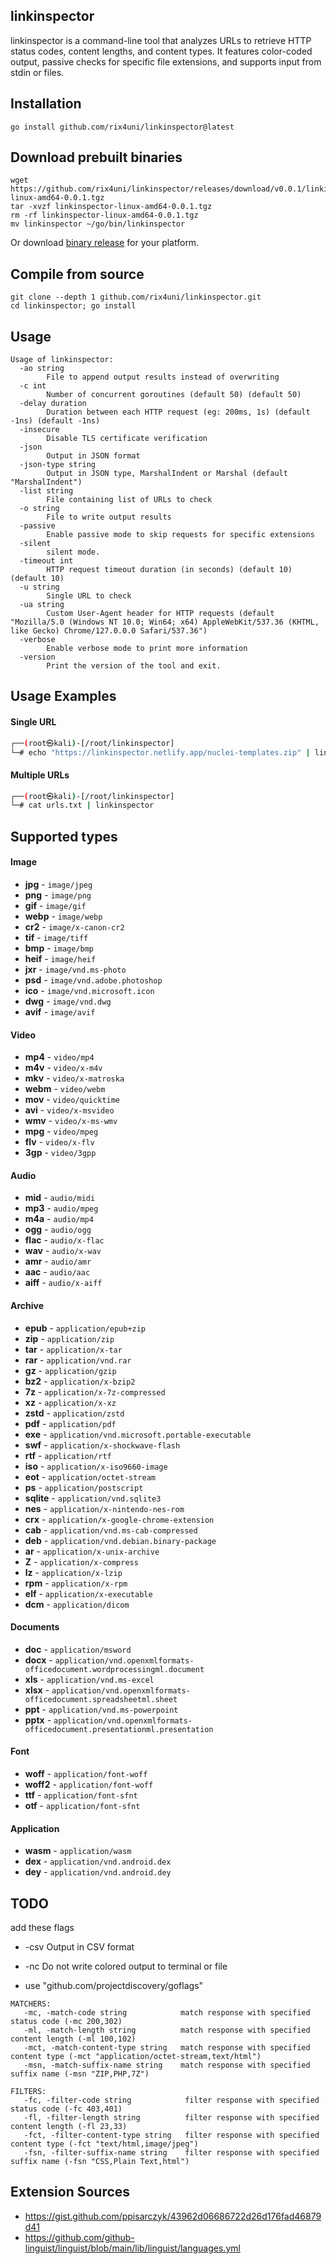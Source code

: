 ## linkinspector

linkinspector is a command-line tool that analyzes URLs to retrieve HTTP status codes, content lengths, and content types. It features color-coded output, passive checks for specific file extensions, and supports input from stdin or files.

## Installation
```
go install github.com/rix4uni/linkinspector@latest
```

## Download prebuilt binaries
```
wget https://github.com/rix4uni/linkinspector/releases/download/v0.0.1/linkinspector-linux-amd64-0.0.1.tgz
tar -xvzf linkinspector-linux-amd64-0.0.1.tgz
rm -rf linkinspector-linux-amd64-0.0.1.tgz
mv linkinspector ~/go/bin/linkinspector
```
Or download [binary release](https://github.com/rix4uni/linkinspector/releases) for your platform.

## Compile from source
```
git clone --depth 1 github.com/rix4uni/linkinspector.git
cd linkinspector; go install
```

## Usage
```console
Usage of linkinspector:
  -ao string
        File to append output results instead of overwriting
  -c int
        Number of concurrent goroutines (default 50) (default 50)
  -delay duration
        Duration between each HTTP request (eg: 200ms, 1s) (default -1ns) (default -1ns)
  -insecure
        Disable TLS certificate verification
  -json
        Output in JSON format
  -json-type string
        Output in JSON type, MarshalIndent or Marshal (default "MarshalIndent")
  -list string
        File containing list of URLs to check
  -o string
        File to write output results
  -passive
        Enable passive mode to skip requests for specific extensions
  -silent
        silent mode.
  -timeout int
        HTTP request timeout duration (in seconds) (default 10) (default 10)
  -u string
        Single URL to check
  -ua string
        Custom User-Agent header for HTTP requests (default "Mozilla/5.0 (Windows NT 10.0; Win64; x64) AppleWebKit/537.36 (KHTML, like Gecko) Chrome/127.0.0.0 Safari/537.36")
  -verbose
        Enable verbose mode to print more information
  -version
        Print the version of the tool and exit.
```

## Usage Examples

#### Single URL
```bash
┌──(root㉿kali)-[/root/linkinspector]
└─# echo "https://linkinspector.netlify.app/nuclei-templates.zip" | linkinspector
```

#### Multiple URLs
```bash
┌──(root㉿kali)-[/root/linkinspector]
└─# cat urls.txt | linkinspector
```

## Supported types

#### Image

- **jpg** - `image/jpeg`
- **png** - `image/png`
- **gif** - `image/gif`
- **webp** - `image/webp`
- **cr2** - `image/x-canon-cr2`
- **tif** - `image/tiff`
- **bmp** - `image/bmp`
- **heif** - `image/heif`
- **jxr** - `image/vnd.ms-photo`
- **psd** - `image/vnd.adobe.photoshop`
- **ico** - `image/vnd.microsoft.icon`
- **dwg** - `image/vnd.dwg`
- **avif** - `image/avif`

#### Video

- **mp4** - `video/mp4`
- **m4v** - `video/x-m4v`
- **mkv** - `video/x-matroska`
- **webm** - `video/webm`
- **mov** - `video/quicktime`
- **avi** - `video/x-msvideo`
- **wmv** - `video/x-ms-wmv`
- **mpg** - `video/mpeg`
- **flv** - `video/x-flv`
- **3gp** - `video/3gpp`

#### Audio

- **mid** - `audio/midi`
- **mp3** - `audio/mpeg`
- **m4a** - `audio/mp4`
- **ogg** - `audio/ogg`
- **flac** - `audio/x-flac`
- **wav** - `audio/x-wav`
- **amr** - `audio/amr`
- **aac** - `audio/aac`
- **aiff** - `audio/x-aiff`

#### Archive

- **epub** - `application/epub+zip`
- **zip** - `application/zip`
- **tar** - `application/x-tar`
- **rar** - `application/vnd.rar`
- **gz** - `application/gzip`
- **bz2** - `application/x-bzip2`
- **7z** - `application/x-7z-compressed`
- **xz** - `application/x-xz`
- **zstd** - `application/zstd`
- **pdf** - `application/pdf`
- **exe** - `application/vnd.microsoft.portable-executable`
- **swf** - `application/x-shockwave-flash`
- **rtf** - `application/rtf`
- **iso** - `application/x-iso9660-image`
- **eot** - `application/octet-stream`
- **ps** - `application/postscript`
- **sqlite** - `application/vnd.sqlite3`
- **nes** - `application/x-nintendo-nes-rom`
- **crx** - `application/x-google-chrome-extension`
- **cab** - `application/vnd.ms-cab-compressed`
- **deb** - `application/vnd.debian.binary-package`
- **ar** - `application/x-unix-archive`
- **Z** - `application/x-compress`
- **lz** - `application/x-lzip`
- **rpm** - `application/x-rpm`
- **elf** - `application/x-executable`
- **dcm** - `application/dicom`

#### Documents

- **doc** - `application/msword`
- **docx** - `application/vnd.openxmlformats-officedocument.wordprocessingml.document`
- **xls** - `application/vnd.ms-excel`
- **xlsx** - `application/vnd.openxmlformats-officedocument.spreadsheetml.sheet`
- **ppt** - `application/vnd.ms-powerpoint`
- **pptx** - `application/vnd.openxmlformats-officedocument.presentationml.presentation`

#### Font

- **woff** - `application/font-woff`
- **woff2** - `application/font-woff`
- **ttf** - `application/font-sfnt`
- **otf** - `application/font-sfnt`

#### Application

- **wasm** - `application/wasm`
- **dex** - `application/vnd.android.dex`
- **dey** - `application/vnd.android.dey`

## TODO
add these flags

- -csv
  Output in CSV format

- -nc
  Do not write colored output to terminal or file

- use "github.com/projectdiscovery/goflags"

```
MATCHERS:
   -mc, -match-code string            match response with specified status code (-mc 200,302)
   -ml, -match-length string          match response with specified content length (-ml 100,102)
   -mct, -match-content-type string   match response with specified content type (-mct "application/octet-stream,text/html")
   -msn, -match-suffix-name string    match response with specified suffix name (-msn "ZIP,PHP,7Z")
```


```
FILTERS:
   -fc, -filter-code string            filter response with specified status code (-fc 403,401)
   -fl, -filter-length string          filter response with specified content length (-fl 23,33)
   -fct, -filter-content-type string   filter response with specified content type (-fct "text/html,image/jpeg")
   -fsn, -filter-suffix-name string    filter response with specified suffix name (-fsn "CSS,Plain Text,html")
```

## Extension Sources
- https://gist.github.com/ppisarczyk/43962d06686722d26d176fad46879d41
- https://github.com/github-linguist/linguist/blob/main/lib/linguist/languages.yml